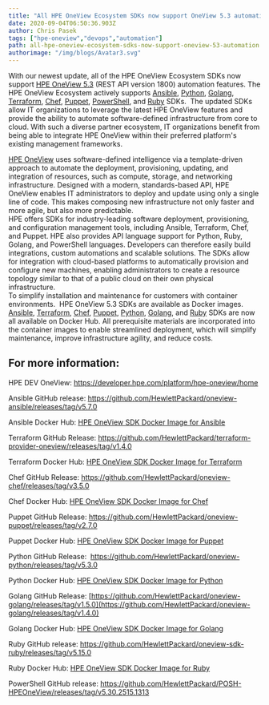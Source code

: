 ```yaml
---
title: "All HPE OneView Ecosystem SDKs now support OneView 5.3 automation"
date: 2020-09-04T06:50:36.903Z
author: Chris Pasek 
tags: ["hpe-oneview","devops","automation"]
path: all-hpe-oneview-ecosystem-sdks-now-support-oneview-53-automation
authorimage: "/img/blogs/Avatar3.svg"
---
```

With our newest update, all of the HPE OneView Ecosystem SDKs now support [HPE OneView 5.3](https://www.hpe.com/us/en/integrated-systems/software.html?chatsrc=ot-en&jumpid=ps_ixkqsmug5a_aid-520023673&gclid=EAIaIQobChMIpPL8tqD16QIVUfDACh0i3g6WEAAYASAAEgLJ-_D_BwE&gclsrc=aw.ds)  (REST API version 1800) automation features. The HPE OneView Ecosystem actively supports [Ansible](https://github.com/HewlettPackard/oneview-ansible), [Python](https://github.com/HewlettPackard/oneview-python), [Golang](https://github.com/HewlettPackard/oneview-golang), [Terraform](https://github.com/HewlettPackard/terraform-provider-oneview/releases/tag/v1.3.0), [Chef](https://github.com/HewlettPackard/oneview-chef), [Puppet](https://github.com/HewlettPackard/oneview-puppet), [PowerShell](https://github.com/HewlettPackard/POSH-HPOneView), and [Ruby](https://github.com/HewlettPackard/oneview-sdk-ruby) SDKs.  The updated SDKs allow IT organizations to leverage the latest HPE OneView features and provide the ability to automate software-defined infrastructure from core to cloud. With such a diverse partner ecosystem, IT organizations benefit from being able to integrate HPE OneView within their preferred platform's existing management frameworks.

[HPE OneView](https://www.hpe.com/us/en/integrated-systems/software.html)  uses software-defined intelligence via a template-driven approach to automate the deployment, provisioning, updating, and integration of resources, such as compute, storage, and networking infrastructure. Designed with a modern, standards-based API, HPE OneView enables IT administrators to deploy and update using only a single line of code. This makes composing new infrastructure not only faster and more agile, but also more predictable.
<br/>
HPE offers SDKs for industry-leading software deployment, provisioning, and configuration management tools, including Ansible, Terraform, Chef, and Puppet. HPE also provides API language support for Python, Ruby, Golang, and PowerShell languages. Developers can therefore easily build integrations, custom automations and scalable solutions. The SDKs allow for integration with cloud-based platforms to automatically provision and configure new machines, enabling administrators to create a resource topology similar to that of a public cloud on their own physical infrastructure.
<br/>
To simplify installation and maintenance for customers with container environments.  HPE OneView 5.3 SDKs are available as Docker images. [Ansible](https://hub.docker.com/repository/docker/hewlettpackardenterprise/hpe-oneview-sdk-for-ansible), [Terraform](https://hub.docker.com/repository/docker/hewlettpackardenterprise/hpe-oneview-sdk-for-terraform), [Chef](https://hub.docker.com/repository/docker/hewlettpackardenterprise/hpe-oneview-sdk-for-chef), [Puppet](https://hub.docker.com/repository/docker/hewlettpackardenterprise/hpe-oneview-sdk-for-puppet), [Python](https://hub.docker.com/repository/docker/hewlettpackardenterprise/hpe-oneview-sdk-for-python), [Golang](https://hub.docker.com/repository/docker/hewlettpackardenterprise/hpe-oneview-sdk-for-golang), and [Ruby](https://hub.docker.com/repository/docker/hewlettpackardenterprise/hpe-oneview-sdk-for-ruby) SDKs are now all available on Docker Hub. All prerequisite materials are incorporated into the container images to enable streamlined deployment, which will simplify maintenance, improve infrastructure agility, and reduce costs.
<br/>
## For more information:

HPE DEV OneView: <https://developer.hpe.com/platform/hpe-oneview/home>

Ansible GitHub release:  <https://github.com/HewlettPackard/oneview-ansible/releases/tag/v5.7.0>

Ansible Docker Hub: [HPE OneView SDK Docker Image for Ansible](https://hub.docker.com/repository/docker/hewlettpackardenterprise/hpe-oneview-sdk-for-ansible)

Terraform GitHub Release: <https://github.com/HewlettPackard/terraform-provider-oneview/releases/tag/v1.4.0>

Terraform Docker Hub: [HPE OneView SDK Docker Image for Terraform](https://hub.docker.com/repository/docker/hewlettpackardenterprise/hpe-oneview-sdk-for-terraform)

Chef GitHub Release: <https://github.com/HewlettPackard/oneview-chef/releases/tag/v3.5.0>

Chef Docker Hub: [HPE OneView SDK Docker Image for Chef](https://hub.docker.com/repository/docker/hewlettpackardenterprise/hpe-oneview-sdk-for-chef)

Puppet GitHub Release: <https://github.com/HewlettPackard/oneview-puppet/releases/tag/v2.7.0>

Puppet Docker Hub: [HPE OneView SDK Docker Image for Puppet](https://hub.docker.com/repository/docker/hewlettpackardenterprise/hpe-oneview-sdk-for-puppet)

Python GitHub Release:  <https://github.com/HewlettPackard/oneview-python/releases/tag/v5.3.0>

Python Docker Hub: [HPE OneView SDK Docker Image for Python](https://hub.docker.com/repository/docker/hewlettpackardenterprise/hpe-oneview-sdk-for-python)

Golang GitHub Release:   [https://github.com/HewlettPackard/oneview-golang/releases/tag/v1.5.0](https://github.com/HewlettPackard/oneview-golang/releases/tag/v1.4.0)

Golang Docker Hub: [HPE OneView SDK Docker Image for Golang](https://hub.docker.com/repository/docker/hewlettpackardenterprise/hpe-oneview-sdk-for-golang)

Ruby GitHub release: <https://github.com/HewlettPackard/oneview-sdk-ruby/releases/tag/v5.15.0>

Ruby Docker Hub: [HPE OneView SDK Docker Image for Ruby](https://hub.docker.com/repository/docker/hewlettpackardenterprise/hpe-oneview-sdk-for-ruby)

PowerShell  GitHub release: <https://github.com/HewlettPackard/POSH-HPEOneView/releases/tag/v5.30.2515.1313>